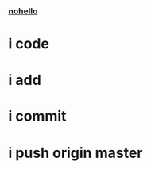 ### [nohello](https://www.nohello.com/2013/01/please-dont-say-just-hello-in-chat.html?m=1)

# i code
# i add
# i commit
# i push origin master

<!--
**pr0PM/pr0PM** is a ✨ _special_ ✨ repository because its `README.md` (this file) appears on your GitHub profile.

Here are some ideas to get you started:

- 🔭 I’m currently working on ...
- 🌱 I’m currently learning ...
- 👯 I’m looking to collaborate on ...
- 🤔 I’m looking for help with ...
- 💬 Ask me about ...
- 📫 How to reach me: ...
- 😄 Pronouns: ...
- ⚡ Fun fact: ...
-->

